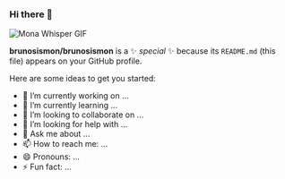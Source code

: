 ### Hi there 👋

![Mona Whisper GIF](https://github.com/images/mona-whisper.gif)

**brunosismon/brunosismon** is a ✨ _special_ ✨ because its `README.md` (this file) appears on your GitHub profile.

Here are some ideas to get you started:

- 🔭 I’m currently working on ...
- 🌱 I’m currently learning ...
- 👯 I’m looking to collaborate on ...
- 🤔 I’m looking for help with ...
- 💬 Ask me about ...
- 📫 How to reach me: ...
- 😄 Pronouns: ...
- ⚡ Fun fact: ...

